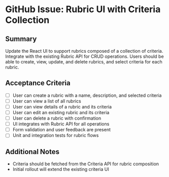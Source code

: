 # GitHub Issue: Rubric UI with Criteria Collection

## Summary
Update the React UI to support rubrics composed of a collection of criteria. Integrate with the existing Rubric API for CRUD operations. Users should be able to create, view, update, and delete rubrics, and select criteria for each rubric.

## Acceptance Criteria
- [ ] User can create a rubric with a name, description, and selected criteria
- [ ] User can view a list of all rubrics
- [ ] User can view details of a rubric and its criteria
- [ ] User can edit an existing rubric and its criteria
- [ ] User can delete a rubric with confirmation
- [ ] UI integrates with Rubric API for all operations
- [ ] Form validation and user feedback are present
- [ ] Unit and integration tests for rubric flows

## Additional Notes
- Criteria should be fetched from the Criteria API for rubric composition
- Initial rollout will extend the existing criteria UI
